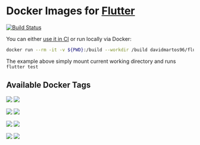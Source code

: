 # Docker Images for [Flutter](https://flutter.dev/) 

[![Build Status](https://api.cirrus-ci.com/github/cirruslabs/docker-images-flutter.svg)](https://cirrus-ci.com/github/cirruslabs/docker-images-flutter)

You can either [use it in CI](https://cirrus-ci.org/examples/#flutter) or run locally via Docker:

```bash
docker run --rm -it -v ${PWD}:/build --workdir /build davidmartos96/flutter:stable flutter test
```

The example above simply mount current working directory and runs `flutter test`

## Available Docker Tags

[![](https://images.microbadger.com/badges/version/davidmartos96/flutter:latest.svg)](https://microbadger.com/images/davidmartos96/flutter:latest) [![](https://images.microbadger.com/badges/image/davidmartos96/flutter:latest.svg)](https://microbadger.com/images/davidmartos96/flutter:latest)

[![](https://images.microbadger.com/badges/version/davidmartos96/flutter:stable.svg)](https://microbadger.com/images/davidmartos96/flutter:stable) [![](https://images.microbadger.com/badges/image/davidmartos96/flutter:stable.svg)](https://microbadger.com/images/davidmartos96/flutter:stable)

[![](https://images.microbadger.com/badges/version/davidmartos96/flutter:beta.svg)](https://microbadger.com/images/davidmartos96/flutter:beta) [![](https://images.microbadger.com/badges/image/davidmartos96/flutter:beta.svg)](https://microbadger.com/images/davidmartos96/flutter:beta)

[![](https://images.microbadger.com/badges/version/davidmartos96/flutter:dev.svg)](https://microbadger.com/images/davidmartos96/flutter:dev) [![](https://images.microbadger.com/badges/image/davidmartos96/flutter:dev.svg)](https://microbadger.com/images/davidmartos96/flutter:dev)

